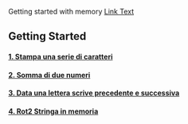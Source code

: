 Getting started with memory
[Link Text](Save%20input%20in%20memory.asm)

## Getting Started
#### [1. Stampa una serie di caratteri](Es%201%20-%20Nome.asm)
#### [2. Somma di due numeri](Es%202%20-%20Somma.asm)
#### [3. Data una lettera scrive precedente e successiva](Es%203%20-%20PrecedenteSuccessivo.asm)
#### [4. Rot2 Stringa in memoria](Es%204%20-%20Rot2.asm)

